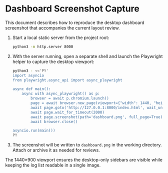 # Dashboard Screenshot Capture

This document describes how to reproduce the desktop dashboard screenshot that accompanies the current layout review.

1. Start a local static server from the project root:
   ```bash
   python3 -m http.server 8000
   ```
2. With the server running, open a separate shell and launch the Playwright helper to capture the desktop viewport:
   ```bash
   python3 - <<'PY'
   import asyncio
   from playwright.async_api import async_playwright

   async def main():
       async with async_playwright() as p:
           browser = await p.chromium.launch()
           page = await browser.new_page(viewport={"width": 1440, "height": 900})
           await page.goto('http://127.0.0.1:8000/index.html', wait_until='networkidle')
           await page.wait_for_timeout(2000)
           await page.screenshot(path='dashboard.png', full_page=True)
           await browser.close()

   asyncio.run(main())
   PY
   ```
3. The screenshot will be written to `dashboard.png` in the working directory. Attach or archive it as needed for reviews.

The 1440×900 viewport ensures the desktop-only sidebars are visible while keeping the log list readable in a single image.
